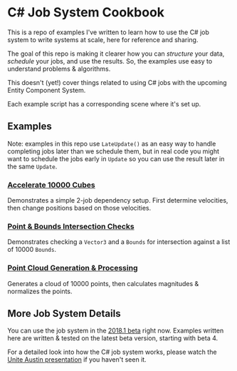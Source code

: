 C# Job System Cookbook
=======================

This is a repo of examples I've written to learn how to use the C# job system to write systems at scale, here for reference and sharing.  

The goal of this repo is making it clearer how you can _structure_ your data, _schedule_ your jobs, and use the results. 
So, the examples use easy to understand problems & algorithms. 

This doesn't (yet!) cover things related to using C# jobs with the upcoming Entity Component System.

Each example script has a corresponding scene where it's set up.

## Examples

Note: examples in this repo use `LateUpdate()` as an easy way to handle completing jobs later than we schedule them, but in real code you might want to schedule the jobs early in `Update` so you can use the result later in the same `Update`. 

### [Accelerate 10000 Cubes](Assets/Scripts/AccelerationParallelFor.cs)

Demonstrates a simple 2-job dependency setup. 
First determine velocities, then change positions based on those velocities.

### [Point & Bounds Intersection Checks](Assets/Scripts/CheckBoundsParallelFor.cs)

Demonstrates checking a `Vector3` and a `Bounds` for intersection against a list of 10000 `Bounds`.

### [Point Cloud Generation & Processing](Assets/Scripts/PointCloudProcessing.cs)

Generates a cloud of 10000 points, then calculates magnitudes & normalizes the points.


## More Job System Details

You can use the job system in the [2018.1 beta](https://unity3d.com/unity/beta) right now. 
Examples written here are written & tested on the latest beta version, starting with beta 4.


For a detailed look into how the C# job system works, please watch the [Unite Austin presentation](https://www.youtube.com/watch?v=AXUvnk7Jws4) if you haven't seen it.  
